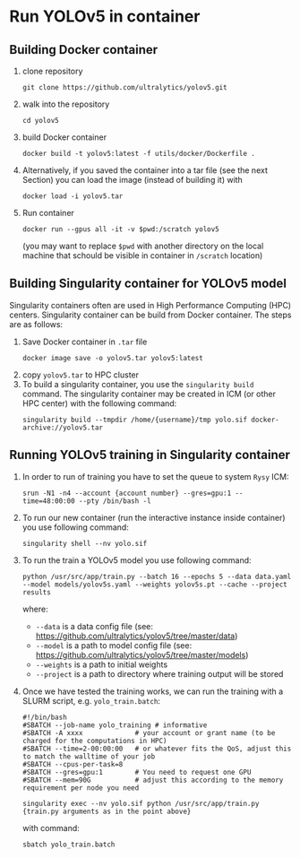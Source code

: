 # Run YOLOv5 in container

## Building Docker container
1. clone repository 
   ```
   git clone https://github.com/ultralytics/yolov5.git
   ```
2. walk into the repository
   ```
   cd yolov5
   ```
3. build Docker container
   ```
   docker build -t yolov5:latest -f utils/docker/Dockerfile .
   ```
4. Alternatively, if you saved the container into a tar file (see the next Section) you can load the image (instead of building it) with
   ```
   docker load -i yolov5.tar
   ```
5. Run container
   ```
   docker run --gpus all -it -v $pwd:/scratch yolov5
   ```
   (you may want to replace `$pwd` with another directory on the local machine that schould be visible in container in `/scratch` location)
## Building Singularity container for YOLOv5 model

Singularity containers often are used in High Performance Computing (HPC) centers. Singularity container can be build from Docker container. The steps are as follows:

1. Save Docker container in `.tar` file
   ```
   docker image save -o yolov5.tar yolov5:latest
   ```
2. copy `yolov5.tar` to HPC cluster
3. To build a singularity container, you use the `singularity build` command. The singularity container may be created in ICM (or other HPC center) with the following command:
   ```
   singularity build --tmpdir /home/{username}/tmp yolo.sif docker-archive://yolov5.tar
   ```

## Running YOLOv5 training in Singularity container

1. In order to run of training you have to set the queue to system `Rysy` ICM:
   ```
   srun -N1 -n4 --account {account number} --gres=gpu:1 --time=48:00:00 --pty /bin/bash -l
   ```

2. To run our new container (run the interactive instance inside container) you use following command:

   ```
   singularity shell --nv yolo.sif
   ```

3. To run the train a YOLOv5 model you use following command:

   ```
   python /usr/src/app/train.py --batch 16 --epochs 5 --data data.yaml --model models/yolov5s.yaml --weights yolov5s.pt --cache --project results
   ```

   where:
   -  `--data` is a data config file (see: https://github.com/ultralytics/yolov5/tree/master/data)
   - `--model` is a path to model config file (see: https://github.com/ultralytics/yolov5/tree/master/models)
   - `--weights` is a path to initial weights
   - `--project` is a path to directory where training output will be stored

4. Once we have tested the training works, we can run the training with a SLURM script, e.g. `yolo_train.batch`:
   ```
   #!/bin/bash
   #SBATCH --job-name yolo_training # informative
   #SBATCH -A xxxx             # your account or grant name (to be charged for the computations in HPC)
   #SBATCH --time=2-00:00:00   # or whatever fits the QoS, adjust this to match the walltime of your job
   #SBATCH --cpus-per-task=8   
   #SBATCH --gres=gpu:1        # You need to request one GPU
   #SBATCH --mem=90G           # adjust this according to the memory requirement per node you need

   singularity exec --nv yolo.sif python /usr/src/app/train.py {train.py arguments as in the point above}
   ```
   with command:
   ```
   sbatch yolo_train.batch
   ```
